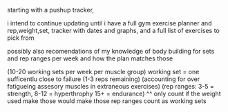 starting with a pushup tracker,

i intend to continue updating until i have a full gym exercise planner and rep,weight,set, tracker with dates and graphs, and a full list of exercises to pick from

possibly also recomendations of my knowledge of body building for sets and rep ranges per week and how the plan matches those

(10-20 working sets per week per muscle group)
working set = one sufficentlu close to failure (1-3 reps remaining)
(accounting for over fatigueing assesory muscles in extraneous exercises)
(rep ranges: 3-5 = strength, 8-12 = hyperthrophy 15+ = endurance)
^^ only count if the weight used make those would make those rep ranges count as working sets
